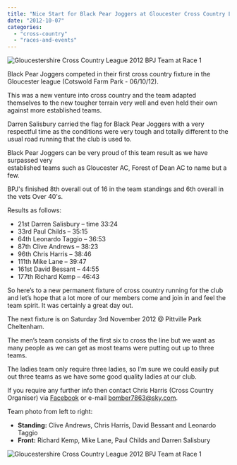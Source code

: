 ```yaml
---
title: "Nice Start for Black Pear Joggers at Gloucester Cross Country League"
date: "2012-10-07"
categories: 
  - "cross-country"
  - "races-and-events"
---
```


![](https://bpj.org.uk/wp-content/uploads/2012/07/glos-cross-country-2012-race-1-300x267.jpg "Gloucestershire Cross Country League 2012 BPJ Team at Race 1")

Black Pear Joggers competed in their first cross country fixture in the Gloucester league (Cotswold Farm Park - 06/10/12).

This was a new venture into cross country and the team adapted themselves to the new tougher terrain very well and even held their own against more established teams.

Darren Salisbury carried the flag for Black Pear Joggers with a very respectful time as the conditions were very tough and totally different to the usual road running that the club is used to.

Black Pear Joggers can be very proud of this team result as we have surpassed very  
established teams such as Gloucester AC, Forest of Dean AC to name but a few.

BPJ's finished 8th overall out of 16 in the team standings and 6th overall in the vets Over 40's.

Results as follows:

- 21st Darren Salisbury – time 33:24
- 33rd Paul Childs – 35:15
- 64th Leonardo Taggio – 36:53
- 87th Clive Andrews – 38:23
- 96th Chris Harris – 38:46
- 111th Mike Lane – 39:47
- 161st David Bessant – 44:55
- 177th Richard Kemp – 46:43

So here’s to a new permanent fixture of cross country running for the club and let’s hope that a lot more of our members come and join in and feel the team spirit. It was certainly a great day out.

The next fixture is on Saturday 3rd November 2012 @ Pittville Park Cheltenham.

The men’s team consists of the first six to cross the line but we want as many people as we can get as most teams were putting out up to three teams.

The ladies team only require three ladies, so I’m sure we could easily put out three teams as we have some good quality ladies at our club.

If you require any further info then contact Chris Harris (Cross Country Organiser) via [Facebook](http://www.facebook.com/groups/6389738308/) or e-mail [bomber7863@sky.com](mailto:bomber7863@sky.com).

Team photo from left to right:

- **Standing:** Clive Andrews, Chris Harris, David Bessant and Leonardo Taggio
- **Front:** Richard Kemp, Mike Lane, Paul Childs and Darren Salisbury

![](https://bpj.org.uk/wp-content/uploads/2012/07/glos-cross-country-2012-race-1.jpg "Gloucestershire Cross Country League 2012 BPJ Team at Race 1")
